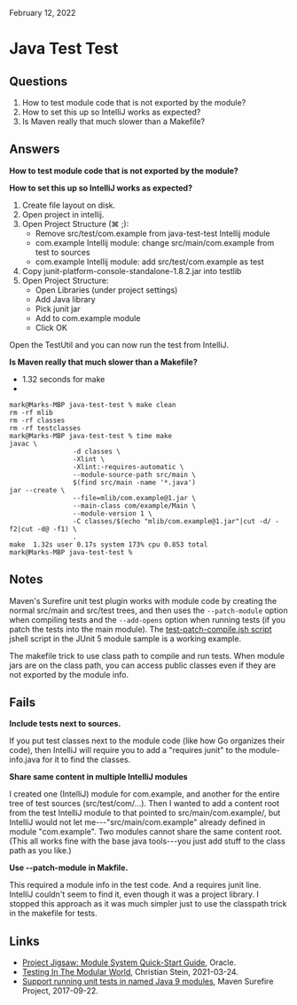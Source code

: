 February 12, 2022

Java Test Test
======================

Questions
----------
1. How to test module code that is not exported by the module?
2. How to set this up so IntelliJ works as expected?
3. Is Maven really that much slower than a Makefile?

Answers
-------

**How to test module code that is not exported by the module?**

**How to set this up so IntelliJ works as expected?**

1. Create file layout on disk.
2. Open project in intellij.
3. Open Project Structure (⌘ ;):
    * Remove src/test/com.example from java-test-test Intellij module
    * com.example Intellij module: change src/main/com.example from test to sources
    * com.example Intellij module: add src/test/com.example as test
1. Copy junit-platform-console-standalone-1.8.2.jar into testlib
2. Open Project Structure:
    * Open Libraries (under project settings)
    * Add Java library
    * Pick junit jar
    * Add to com.example module
    * Click OK

Open the TestUtil and you can now run the test from IntelliJ.


**Is Maven really that much slower than a Makefile?**

* 1.32 seconds for make
* 

```
mark@Marks-MBP java-test-test % make clean
rm -rf mlib
rm -rf classes
rm -rf testclasses
mark@Marks-MBP java-test-test % time make
javac \
                -d classes \
                -Xlint \
                -Xlint:-requires-automatic \
                --module-source-path src/main \
                $(find src/main -name '*.java')
jar --create \
                --file=mlib/com.example@1.jar \
                --main-class com/example/Main \
                --module-version 1 \
                -C classes/$(echo "mlib/com.example@1.jar"|cut -d/ -f2|cut -d@ -f1) \
                .
make  1.32s user 0.17s system 173% cpu 0.853 total
mark@Marks-MBP java-test-test % 
```

Notes
------

Maven's Surefire unit test plugin works with module code by
creating the normal src/main and src/test trees, and then uses the
`--patch-module` option when compiling tests and the `--add-opens` option when
running tests (if you patch the tests into the main module).  The [test-patch-compile.jsh script](https://github.com/junit-team/junit5-samples/blob/main/junit5-modular-world/test-patch-compile.jsh#L15-L17) jshell script in the JUnit 5 module sample 
 is a working example.
 
The makefile trick to use class path to compile and run tests.  When module 
jars are on the class path, you can access public classes even if they are 
not exported by the module info.


Fails
-------------------

**Include tests next to sources.**

If you put test classes next to the module code (like how Go organizes their 
code), then IntelliJ will require you to add a "requires junit" to the 
module-info.java for it to find the classes.

**Share same content in multiple IntelliJ modules**

I created one (IntelliJ) module for com.example, and another for 
the entire tree of test sources (src/test/com/...).  Then I wanted to 
add a content root from the test IntelliJ module to that pointed to
src/main/com.example/, but IntelliJ would not let me---"src/main/com.example" already defined in module "com.example".  Two modules cannot
share the same content root.  (This all works fine with the base java
tools---you just add stuff to the class path as you like.)

**Use --patch-module in Makfile.**

This required a module info in the test code.  And a requires junit line.  
IntelliJ couldn't seem to find it, even though it was a project library.  I
stopped this approach as it was much simpler just to use the classpath trick
in the makefile for tests.


Links
-----

* [Project Jigsaw: Module System Quick-Start Guide](https://openjdk.java.net/projects/jigsaw/quick-start), Oracle.
* [Testing In The Modular World](https://sormuras.github.io/blog/2018-09-11-testing-in-the-modular-world.html), Christian Stein, 2021-03-24.
* [Support running unit tests in named Java 9 modules](https://issues.apache.org/jira/browse/SUREFIRE-1420), Maven Surefire Project, 2017-09-22.